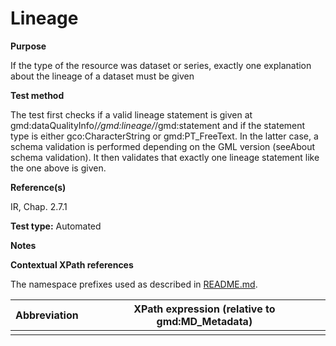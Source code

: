 
# Lineage

**Purpose**	

If the type of the resource was dataset or series, exactly one explanation about the lineage of a dataset must be given

**Test method**	

The test first checks if a valid lineage statement is given at gmd:dataQualityInfo/*/gmd:lineage/*/gmd:statement 
and if the statement type is either gco:CharacterString or gmd:PT_FreeText. In the latter case, a schema validation 
is performed depending on the GML version (seeAbout schema validation). It then validates that exactly one lineage statement like the one above is given.

**Reference(s)**	 

IR, Chap. 2.7.1

**Test type:** Automated

**Notes**

**Contextual XPath references**

The namespace prefixes used as described in [README.md](./README.md#namespaces).

Abbreviation                                   |  XPath expression (relative to gmd:MD_Metadata)
-----------------------------------------------| -------------------------------------------------------------------------
<a name=""></a>   |



